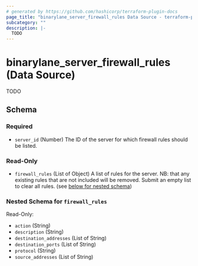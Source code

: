 ```yaml
---
# generated by https://github.com/hashicorp/terraform-plugin-docs
page_title: "binarylane_server_firewall_rules Data Source - terraform-provider-binarylane"
subcategory: ""
description: |-
  TODO
---
```


# binarylane_server_firewall_rules (Data Source)

TODO



<!-- schema generated by tfplugindocs -->
## Schema

### Required

- `server_id` (Number) The ID of the server for which firewall rules should be listed.

### Read-Only

- `firewall_rules` (List of Object) A list of rules for the server. NB: that any existing rules that are not included will be removed. Submit an empty list to clear all rules. (see [below for nested schema](#nestedatt--firewall_rules))

<a id="nestedatt--firewall_rules"></a>
### Nested Schema for `firewall_rules`

Read-Only:

- `action` (String)
- `description` (String)
- `destination_addresses` (List of String)
- `destination_ports` (List of String)
- `protocol` (String)
- `source_addresses` (List of String)
